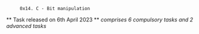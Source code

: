         0x14. C - Bit manipulation
** Task released on 6th April 2023 **
*comprises 6 compulsory tasks and 2 advanced tasks*
